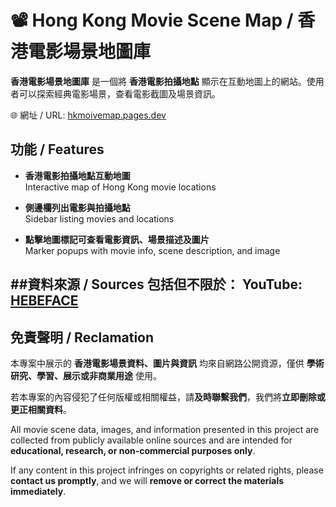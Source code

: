 # 📽️ Hong Kong Movie Scene Map / 香港電影場景地圖庫

**香港電影場景地圖庫** 是一個將 **香港電影拍攝地點** 顯示在互動地圖上的網站。使用者可以探索經典電影場景，查看電影截圖及場景資訊。

🌐 網址 / URL: [hkmoivemap.pages.dev](https://hkmoivemap.pages.dev)

## 功能 / Features

- **香港電影拍攝地點互動地圖**  
  Interactive map of Hong Kong movie locations

- **側邊欄列出電影與拍攝地點**  
  Sidebar listing movies and locations

- **點擊地圖標記可查看電影資訊、場景描述及圖片**  
  Marker popups with movie info, scene description, and image

##資料來源 / Sources
  包括但不限於：
  YouTube: [HEBEFACE](https://www.youtube.com/@HEBEFACE)  
---

## 免責聲明 / Reclamation

 
本專案中展示的 **香港電影場景資料、圖片與資訊** 均來自網路公開資源，僅供 **學術研究、學習、展示或非商業用途** 使用。  

若本專案的內容侵犯了任何版權或相關權益，請**及時聯繫我們**，我們將**立即刪除或更正相關資料**。

  
All movie scene data, images, and information presented in this project are collected from publicly available online sources and are intended for **educational, research, or non-commercial purposes only**.  

If any content in this project infringes on copyrights or related rights, please **contact us promptly**, and we will **remove or correct the materials immediately**.
